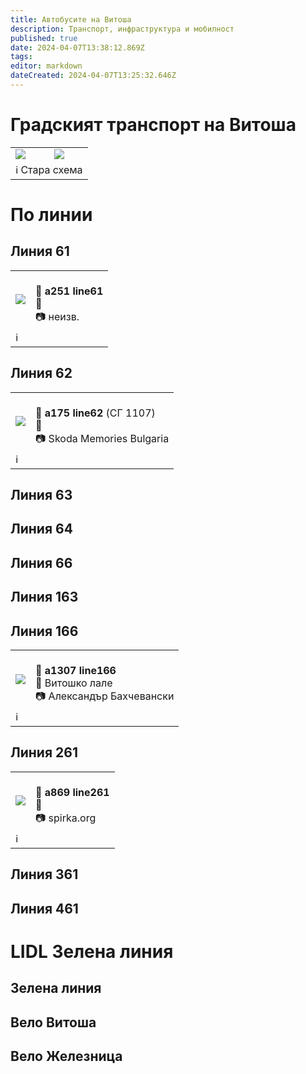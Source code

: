 ```yaml
---
title: Автобусите на Витоша
description: Транспорт, инфраструктура и мобилност
published: true
date: 2024-04-07T13:38:12.869Z
tags: 
editor: markdown
dateCreated: 2024-04-07T13:25:32.646Z
---
```


# Градският транспорт на Витоша
<!--следващ пост--> 
<div class="table-responsive"><table style="width:100%"><tr>
<td><img src="http://46.10.181.183:1518/trinmo/blog/2024.04-buses-of-vitosha/map.jpg"></td>
<td><img src="http://46.10.181.183:1518/trinmo/blog/2024.04-buses-of-vitosha/routes.jpg"></td></tr>
  <td colspan=2 >ℹ️ Стара схема</td></table></div>
  
  

# По линии

## Линия 61
<!--следващ пост--> 
<div class="table-responsive"><table style="width:100%"><tr>
<td><img src="http://46.10.181.183:1518/trinmo/gallery/unknown/a251%20line61.jpg"></td>
<td><br><b>🚌 a251 line61</b><a href=""></a> <br>📌<br> 📷 неизв.</td></tr>
  <td colspan=2 >ℹ️ </td></table></div>
  


## Линия 62
<!--следващ пост--> 
<div class="table-responsive"><table style="width:100%"><tr>
<td><img src="http://46.10.181.183:1518/trinmo/gallery/unknown/a175%20sg1107%20line62.jpg"></td>
<td><br><b>🚌 a175 line62</b> (СГ 1107)<a href=""></a> <br>📌<br> 📷 Skoda Memories Bulgaria</td></tr>
  <td colspan=2 >ℹ️ </td></table></div>



## Линия 63




## Линия 64




## Линия 66



## Линия 163



## Линия 166
<!--следващ пост--> 
<div class="table-responsive"><table style="width:100%"><tr>
<td><img src="https://live.staticflickr.com/65535/48397458582_1fdf9dddfe_k.jpg"></td>
<td><br><b>🚌 a1307 line166</b><a href=""></a> <br>📌 Витошко лале<br> 📷 Александър Бахчевански</td></tr>
  <td colspan=2 >ℹ️ </td></table></div>
  


## Линия 261
<!--следващ пост--> 
<div class="table-responsive"><table style="width:100%"><tr>
<td><img src="http://46.10.181.183:1518/trinmo/gallery/spirka-org/a869%20line261.jpg"></td>
<td><br><b>🚌 a869 line261</b><a href=""></a> <br>📌<br> 📷 spirka.org</td></tr>
  <td colspan=2 >ℹ️ </td></table></div>
  


## Линия 361



## Линия 461

# LIDL Зелена линия

## Зелена линия

## Вело Витоша

## Вело Железница
